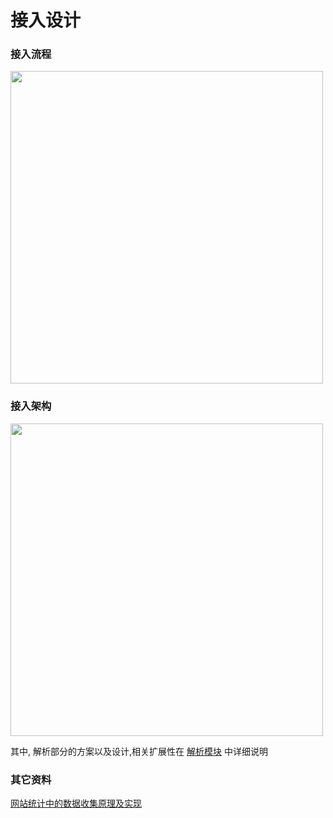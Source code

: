 # 接入设计

### 接入流程

<img src=../../static/import.png width=500 />

### 接入架构

<img src=../../static/import2.png width=500 />

其中, 解析部分的方案以及设计,相关扩展性在 [解析模块](./log-parser.md) 中详细说明

### 其它资料
[网站统计中的数据收集原理及实现](http://blog.codinglabs.org/articles/how-web-analytics-data-collection-system-work.html)